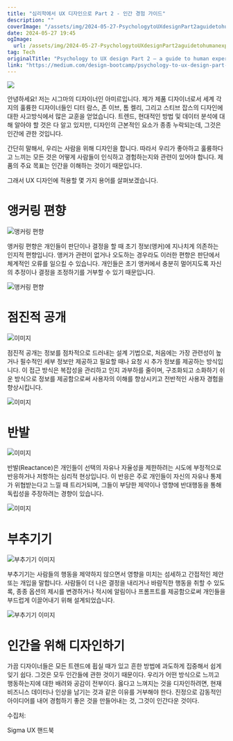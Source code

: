 ```yaml
---
title: "심리학에서 UX 디자인으로 Part 2 - 인간 경험 가이드"
description: ""
coverImage: "/assets/img/2024-05-27-PsychologytoUXdesignPart2aguidetohumanexperience_0.png"
date: 2024-05-27 19:45
ogImage: 
  url: /assets/img/2024-05-27-PsychologytoUXdesignPart2aguidetohumanexperience_0.png
tag: Tech
originalTitle: "Psychology to UX design Part 2 — a guide to human experience"
link: "https://medium.com/design-bootcamp/psychology-to-ux-design-part-2-a-guide-to-human-experience-213c4c362c28"
---
```



<img src="/assets/img/2024-05-27-PsychologytoUXdesignPart2aguidetohumanexperience_0.png" />

안녕하세요! 저는 시그마의 디자이너인 아미르입니다. 제가 제품 디자이너로서 세계 각지의 훌륭한 디자이너들인 디터 람스, 존 이브, 톰 켈리, 그리고 스티브 잡스의 디자인에 대한 사고방식에서 많은 교훈을 얻었습니다. 트렌드, 현대적인 방법 및 데이터 분석에 대해 알아야 할 것은 다 알고 있지만, 디자인의 근본적인 요소가 종종 누락되는데, 그것은 인간에 관한 것입니다.

간단히 말해서, 우리는 사람을 위해 디자인을 합니다. 따라서 우리가 좋아하고 훌륭하다고 느끼는 모든 것은 어떻게 사람들이 인식하고 경험하는지와 관련이 있어야 합니다. 제품의 주요 목표는 인간을 이해하는 것이기 때문입니다.

그래서 UX 디자인에 적용할 몇 가지 용어를 살펴보겠습니다.

<div class="content-ad"></div>

# 앵커링 편향

![앵커링 편향](/assets/img/2024-05-27-PsychologytoUXdesignPart2aguidetohumanexperience_1.png)

앵커링 편향은 개인들이 판단이나 결정을 할 때 초기 정보(앵커)에 지나치게 의존하는 인지적 편향입니다. 앵커가 관련이 없거나 오도하는 경우라도 이러한 편향은 판단에서 체계적인 오류를 일으킬 수 있습니다. 개인들은 초기 앵커에서 충분히 멀어지도록 자신의 추정이나 결정을 조정하기를 거부할 수 있기 때문입니다.

![앵커링 편향](/assets/img/2024-05-27-PsychologytoUXdesignPart2aguidetohumanexperience_2.png)

<div class="content-ad"></div>

# 점진적 공개

![이미지](/assets/img/2024-05-27-PsychologytoUXdesignPart2aguidetohumanexperience_3.png)

점진적 공개는 정보를 점차적으로 드러내는 설계 기법으로, 처음에는 가장 관련성이 높거나 필수적인 세부 정보만 제공하고 필요할 때나 요청 시 추가 정보를 제공하는 방식입니다. 이 접근 방식은 복잡성을 관리하고 인지 과부하를 줄이며, 구조화되고 소화하기 쉬운 방식으로 정보를 제공함으로써 사용자의 이해를 향상시키고 전반적인 사용자 경험을 향상시킵니다.

![이미지](/assets/img/2024-05-27-PsychologytoUXdesignPart2aguidetohumanexperience_4.png)

<div class="content-ad"></div>

# 반발

![이미지](/assets/img/2024-05-27-PsychologytoUXdesignPart2aguidetohumanexperience_5.png)

반발(Reactance)은 개인들이 선택의 자유나 자율성을 제한하려는 시도에 부정적으로 반응하거나 저항하는 심리적 현상입니다. 이 반응은 주로 개인들이 자신의 자유나 통제가 위협받는다고 느낄 때 트리거되며, 그들이 부당한 제약이나 영향에 반대행동을 통해 독립성을 주장하려는 경향이 있습니다.

![이미지](/assets/img/2024-05-27-PsychologytoUXdesignPart2aguidetohumanexperience_6.png)

<div class="content-ad"></div>

# 부추기기

![부추기기 이미지](/assets/img/2024-05-27-PsychologytoUXdesignPart2aguidetohumanexperience_7.png)

부추기기는 사람들의 행동을 제약하지 않으면서 영향을 미치는 섬세하고 간접적인 제안 또는 개입을 말합니다. 사람들이 더 나은 결정을 내리거나 바람직한 행동을 취할 수 있도록, 종종 옵션의 제시를 변경하거나 적시에 알림이나 프롬프트를 제공함으로써 개인들을 부드럽게 이끌어내기 위해 설계되었습니다.

![부추기기 이미지](/assets/img/2024-05-27-PsychologytoUXdesignPart2aguidetohumanexperience_8.png)

<div class="content-ad"></div>

# 인간을 위해 디자인하기

가끔 디자이너들은 모든 트렌드에 휩실 때가 있고 흔한 방법에 과도하게 집중해서 쉽게 잊기 쉽다. 그것은 모두 인간들에 관한 것이기 때문이다. 우리가 어떤 방식으로 느끼고 행동하는지에 대한 배려와 공감이 전부이다. 옳다고 느껴지는 것을 디자인하려면, 현재 비즈니스 데이터나 인상을 남기는 것과 같은 이유를 거부해야 한다. 진정으로 감동적인 아이디어를 내어 경험하기 좋은 것을 만들어내는 것, 그것이 인간다운 것이다.

수집처:

Sigma UX 핸드북